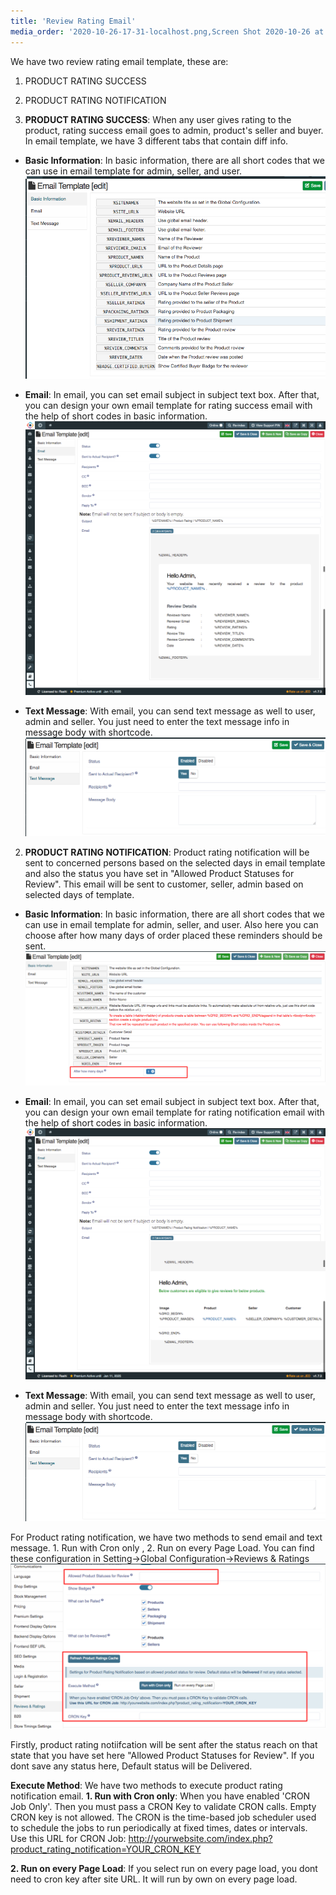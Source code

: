 ```yaml
---
title: 'Review Rating Email'
media_order: '2020-10-26-17-31-localhost.png,Screen Shot 2020-10-26 at 5.26.49 PM.png,Screen Shot 2020-10-26 at 5.30.41 PM.png,Screen Shot 2020-10-26 at 5.31.24 PM.png,Screenshot (13).png,2020-10-26-18-33-localhost.png,Screen Shot 2020-10-26 at 6.37.53 PM.png,Screenshot (14).png'
---
```


We have two review rating email template, these are:
1. PRODUCT RATING SUCCESS
2. PRODUCT RATING NOTIFICATION

1. **PRODUCT RATING SUCCESS**: When any user gives rating to the product, rating success email goes to admin, product's seller and buyer. In email template, we have 3 different tabs that contain diff info. 
* **Basic Information**: In basic information, there are all short codes that we can use in email template for admin, seller, and user.
![](Screen%20Shot%202020-10-26%20at%205.30.41%20PM.png)

* **Email**: In email, you can set email subject in subject text box. After that, you can design your own email template for rating success email with the help of short codes in basic information.
![](2020-10-26-17-31-localhost.png)

* **Text Message**: With email, you can send text message as well to user, admin and seller. You just need to enter the text message info in message body with shortcode.
![](Screen%20Shot%202020-10-26%20at%205.31.24%20PM.png)

2. **PRODUCT RATING NOTIFICATION**: Product rating notification will be sent to concerned persons based on the selected days in email template and also the status you have set in "Allowed Product Statuses for Review". This email will be sent to customer, seller, admin based on selected days of template.

* **Basic Information**: In basic information, there are all short codes that we can use in email template for admin, seller, and user. Also here you can choose after how many days of order placed these reminders should be sent.
![](Screenshot%20%2813%29.png)

* **Email**: In email, you can set email subject in subject text box. After that, you can design your own email template for rating notification email with the help of short codes in basic information.
![](2020-10-26-18-33-localhost.png)

* **Text Message**: With email, you can send text message as well to user, admin and seller. You just need to enter the text message info in message body with shortcode.
![](Screen%20Shot%202020-10-26%20at%205.31.24%20PM.png)

For Product rating notification, we have two methods to send email and text message. 1. Run with Cron only , 2. Run on every Page Load. You can find these configuration in Setting->Global Configuration->Reviews & Ratings
![](Screenshot%20%2814%29.png)

Firstly, product rating notiifcation will be sent after the status reach on that state that you have set here "Allowed Product Statuses for Review". If you dont save any status here, Default status will be Delivered.

**Execute Method**: We have two methods to execute product rating notification email. 
**1. Run with Cron only**: When you have enabled 'CRON Job Only'. Then you must pass a CRON Key to validate CRON calls. Empty CRON key is not allowed. The CRON is the time-based job scheduler used to schedule the jobs to run periodically at fixed times, dates or intervals.
Use this URL for CRON Job: http://yourwebsite.com/index.php?product_rating_notification=YOUR_CRON_KEY

**2. Run on every Page Load**: If you select run on every page load, you dont need to cron key after site URL. It will run by own on every page load. 